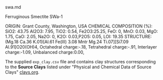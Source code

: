 swa.md

Ferruginous Smectite SWa-1

ORIGIN: Grant County, Washington, USA
CHEMICAL COMPOSITION (%): SiO2: 43.75 Al2O3: 7.95, TiO2: 0.54, Fe2O3:25.25, FeO: 0, MnO: 0.03, MgO: 1.75, CaO: 2.05, Na2O: 0, K2O: 0.03,P2O5: 0.05, LOI: 19.35
STRUCTURE: (Mg.18 Ca.36 K.01)[Al.61 Fe(III) 3.08 Mntr Mg.24 Ti.07][Si7.09 Al.91]O20(OH)4, Octahedral charge:-.18, Tetrahedral charge:-.91, Interlayer charge:-1.09, Unbalanced charge:0.00,

The supplied `exp_clay.csv` file and contains clay structures corresponding to the **Source Clays** listed under "Physical and Chemical Data of Source Clays" [clays.org](https://www.clays.org/sourceclays_data/).